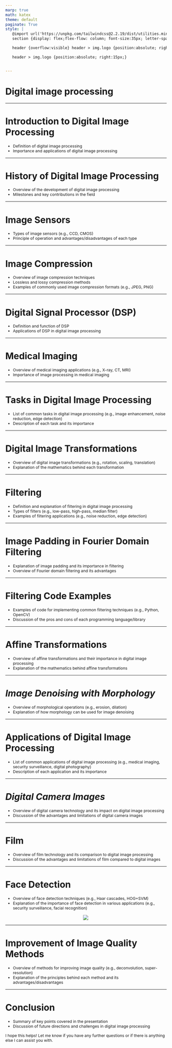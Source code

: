 ```yaml
---
marp: true
math: katex
theme: default
paginate: True
style: |
   @import url('https://unpkg.com/tailwindcss@2.2.19/dist/utilities.min.css');
   section {display: flex;flex-flow: column; font-size:35px; letter-spacing:1.4px;}

   header {overflow:visible} header > img.logo {position:absolute; right:15px;}

   header > img.logo {position:absolute; right:15px;}


---
```

<!-- backgroundColor: white -->
<!-- _class: lead -->

 # Digital image processing

---
<style scoped>p,li {font-size:0.92em}</style>

 # **Introduction to Digital Image Processing**
- Definition of digital image processing
- Importance and applications of digital image processing


---
<style scoped>p,li {font-size:0.92em}</style>

 # **History of Digital Image Processing**
- Overview of the development of digital image processing
- Milestones and key contributions in the field


---
<style scoped>p,li {font-size:0.92em}</style>

 # **Image Sensors**

- Types of image sensors (e.g., CCD, CMOS)
- Principle of operation and advantages/disadvantages of each type

---
<style scoped>p,li {font-size:0.88em}</style>

 # Image Compression
- Overview of image compression techniques
- Lossless and lossy compression methods
- Examples of commonly used image compression formats (e.g., JPEG, PNG)


---
<style scoped>p,li {font-size:0.92em}</style>

 # Digital Signal Processor (DSP)
- Definition and function of DSP
- Applications of DSP in digital image processing


---
<style scoped>p,li {font-size:0.92em}</style>

 # **Medical Imaging**
- Overview of medical imaging applications (e.g., X-ray, CT, MRI)
- Importance of image processing in medical imaging


---
<style scoped>p,li {font-size:0.92em}</style>

 # **Tasks in Digital Image Processing**

- List of common tasks in digital image processing (e.g., image enhancement, noise reduction, edge detection)
- Description of each task and its importance

---
<style scoped>p,li {font-size:0.92em}</style>

 # Digital Image Transformations

- Overview of digital image transformations (e.g., rotation, scaling, translation)
- Explanation of the mathematics behind each transformation

---
<style scoped>p,li {font-size:0.88em}</style>

 # Filtering

- Definition and explanation of filtering in digital image processing
- Types of filters (e.g., low-pass, high-pass, median filter)
- Examples of filtering applications (e.g., noise reduction, edge detection)

---
<style scoped>p,li {font-size:0.92em}</style>

 # Image Padding in Fourier Domain Filtering
- Explanation of image padding and its importance in filtering
- Overview of Fourier domain filtering and its advantages


---
<style scoped>p,li {font-size:0.92em}</style>

 # Filtering Code Examples

- Examples of code for implementing common filtering techniques (e.g., Python, OpenCV)
- Discussion of the pros and cons of each programming language/library

---
<style scoped>p,li {font-size:0.92em}</style>

 # Affine Transformations
- Overview of affine transformations and their importance in digital image processing
- Explanation of the mathematics behind affine transformations


---
<style scoped>p,li {font-size:0.92em}</style>

 # _Image Denoising with Morphology_
- Overview of morphological operations (e.g., erosion, dilation)
- Explanation of how morphology can be used for image denoising


---
<style scoped>p,li {font-size:0.92em}</style>

 # **Applications of Digital Image Processing**
- List of common applications of digital image processing (e.g., medical imaging, security surveillance, digital photography)
- Description of each application and its importance


---
<style scoped>p,li {font-size:0.92em}</style>

 # _Digital Camera Images_

- Overview of digital camera technology and its impact on digital image processing
- Discussion of the advantages and limitations of digital camera images

---
<style scoped>p,li {font-size:0.92em}</style>

 # Film
- Overview of film technology and its comparison to digital image processing
- Discussion of the advantages and limitations of film compared to digital images


---
<style scoped>p,li {font-size:0.88em}</style>

 # Face Detection
- Overview of face detection techniques (e.g., Haar cascades, HOG+SVM)
- Explanation of the importance of face detection in various applications (e.g., security surveillance, facial recognition)
<div style="display: flex; flex: 1 1 auto; flex-flow: row; min-height: 0"><div style="display: flex; flex: 1 1 auto; justify-content: center;min-height:0;min-width:0; margin-bottom:0.1em;;margin-right:0.15em">
<img style='object-fit: contain; max-height:100%; max-width:100%; background-color: rgba(0,0,0,0);' src='https://upload.wikimedia.org/wikipedia/commons/thumb/4/49/Face_detection_process_V1.jpg/220px-Face_detection_process_V1.jpg'/>
</div>
</div>


---
<style scoped>p,li {font-size:0.92em}</style>

 # Improvement of Image Quality Methods

- Overview of methods for improving image quality (e.g., deconvolution, super-resolution)
- Explanation of the principles behind each method and its advantages/disadvantages

---
<style scoped>p,li {font-size:0.88em}</style>

 # Conclusion

- Summary of key points covered in the presentation
- Discussion of future directions and challenges in digital image processing

I hope this helps! Let me know if you have any further questions or if there is anything else I can assist you with.